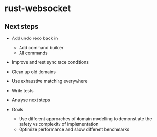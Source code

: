 # rust-websocket

## Next steps

- Add undo redo back in
  - Add command builder
  - All commands
- Improve and test sync race conditions
- Clean up old domains
- Use exhaustive matching everywhere
- Write tests
- Analyse next steps

- Goals
  - Use different approaches of domain modelling to demonstrate the safety vs complexity of implementation
  - Optimize performance and show different benchmarks
